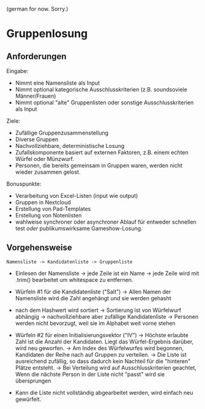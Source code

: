 (german for now. Sorry.)

# Gruppenlosung

## Anforderungen

Eingabe:

* Nimmt eine Namensliste als Input
* Nimmt optional kategorische Ausschlusskriterien (z.B. soundsoviele Männer/Frauen)
* Nimmt optional "alte" Gruppenlisten oder sonstige Ausschlusskriterien als Input

Ziele:

* Zufällige Gruppenzusammenstellung
* Diverse Gruppen
* Nachvollziehbare, deterministische Losung
* Zufallskomponente basiert auf externen Faktoren, z.B. einem echten Würfel oder Münzwurf.
* Personen, die bereits gemeinsam in Gruppen waren, werden nicht wieder zusammen gelost.

Bonuspunkte:

* Verarbeitung von Excel-Listen (input wie output)
* Gruppen in Nextcloud
* Erstellung von Pad-Templates
* Erstellung von Notenlisten
* wahlweise synchroner oder asynchroner Ablauf für entweder schnellen test _oder_ publikumswirksame Gameshow-Losung.


## Vorgehensweise

```
Namensliste -> Kandidatenliste -> Gruppenliste
```

* Einlesen der Namensliste
  -> jede Zeile ist ein Name
  -> jede Zeile wird mit .trim() bearbeitet um whitespace zu entfernen.

* Würfeln #1 für die Kandidatenliste ("Salt")
  -> Allen Namen der Namensliste wird die Zahl angehängt und sie werden gehasht

* nach dem Hashwert wird sortiert
  -> Sortierung ist von Würfelwurf abhängig
  -> nachvollziehbare aber zufällige Kandidatenliste
  -> Personen werden nicht bevorzugt, weil sie im Alphabet weit vorne stehen

* Würfeln #2 für einen Initialisierungsvektor ("IV")
  -> Höchste erlaubte Zahl ist die Anzahl der Kandidaten. Liegt das Würfel-Ergebnis darüber, wird neu geworfen.
  -> Am Index des Würfelwurfes wird begonnen, Kandidaten der Reihe nach auf Gruppen zu verteilen.
  -> Die Liste ist ausreichend zufällig, so dass dadurch kein Nachteil für die "hinteren" Plätze entsteht.
  -> Bei Verteilung wird auf Ausschlusskriterien geachtet, Wenn die nächste Person in der Liste nicht "passt" wird sie übersprungen

* Kann die Liste nicht vollständig abgearbeitet werden, wird einfach neu gewürfelt.
